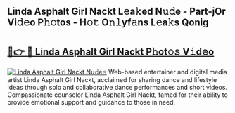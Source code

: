## Linda Asphalt Girl Nackt L𝚎a𝚔ed N𝚞𝚍e - Part-jOr Vi𝚍𝚎o P𝚑𝚘tos - H𝚘𝚝 O𝚗𝚕yf𝚊ns L𝚎a𝚔s Qonig

# <h2><a href="http://kfcz6l.oniu.top/?m=Linda+Asphalt+Girl+Nackt">🔗👉 🔴 Linda Asphalt Girl Nackt P𝚑ot𝚘𝚜 V𝚒d𝚎o</a></h2>

[![Linda Asphalt Girl Nackt Nu𝚍e𝚜](https://i.imgur.com/0qMVB7G.gif)](http://kfcz6l.oniu.top/?m=Linda+Asphalt+Girl+Nackt)
Web-based entertainer and digital media artist Linda Asphalt Girl Nackt, acclaimed for sharing dance and lifestyle ideas through solo and collaborative dance performances and short videos. Compassionate counselor Linda Asphalt Girl Nackt, famed for their ability to provide emotional support and guidance to those in need.  
